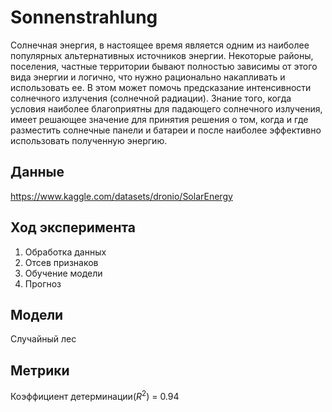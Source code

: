 # Sonnenstrahlung
Солнечная энергия, в настоящее время является одним из наиболее
популярных альтернативных источников энергии. Некоторые районы, поселения,
частные территории бывают полностью зависимы от этого вида энергии и логично,
что нужно рационально накапливать и использовать ее. В этом может помочь предсказание 
интенсивности солнечного излучения (солнечной радиации). Знание того,
когда условия наиболее благоприятны для падающего солнечного излучения, имеет решающее значение 
для принятия решения о том, когда и где разместить солнечные панели и батареи 
и после наиболее эффективно использовать полученную энергию.

## Данные
https://www.kaggle.com/datasets/dronio/SolarEnergy

## Ход эксперимента
1. Обработка данных
2. Отсев признаков
3. Обучение модели
4. Прогноз

## Модели
Случайный лес
## Метрики
Коэффициент детерминации($R^2$) = 0.94